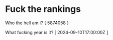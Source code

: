 # Fuck the rankings

Who the hell am I?
{ 5874058 }

What fucking year is it?
[ 2024-09-10T17:00:00Z ]

